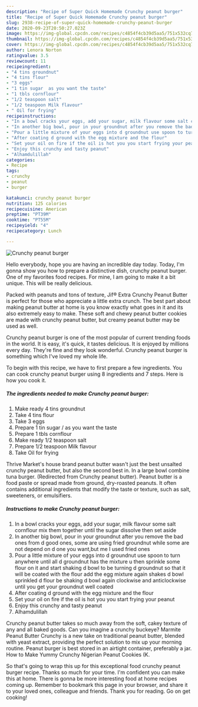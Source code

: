 ```yaml
---
description: "Recipe of Super Quick Homemade Crunchy peanut burger"
title: "Recipe of Super Quick Homemade Crunchy peanut burger"
slug: 2938-recipe-of-super-quick-homemade-crunchy-peanut-burger
date: 2020-09-23T20:50:27.023Z
image: https://img-global.cpcdn.com/recipes/c4854f4cb39d5aa5/751x532cq70/crunchy-peanut-burger-recipe-main-photo.jpg
thumbnail: https://img-global.cpcdn.com/recipes/c4854f4cb39d5aa5/751x532cq70/crunchy-peanut-burger-recipe-main-photo.jpg
cover: https://img-global.cpcdn.com/recipes/c4854f4cb39d5aa5/751x532cq70/crunchy-peanut-burger-recipe-main-photo.jpg
author: Lenora Norton
ratingvalue: 3.5
reviewcount: 11
recipeingredient:
- "4 tins groundnut"
- "4 tins flour"
- "3 eggs"
- "1 tin sugar  as you want the taste"
- "1 tbls cornflour"
- "1/2 teaspoon salt"
- "1/2 teaspoon Milk flavour"
- " Oil for frying"
recipeinstructions:
- "In a bowl cracks your eggs, add your sugar, milk flavour some salt cornflour mix them together until the sugar dissolve then set aside"
- "In another big bowl, pour in your groundnut after you remove the bad ones from d good ones, some are using fried groundnut while some are not depend on d one you want,but me I used fried ones"
- "Pour a little mixture of your eggs into d groundnut use spoon to turn anywhere until all d groundnut has the mixture u then sprinkle some flour on it and start shaking d bowl to be turning d groundnut so that it will be coated with the flour add the egg mixture again shakes d bowl sprinkled d flour be shaking d bowl again clockwise and anticlockwise until you get your groundnut well coated"
- "After coating d ground with the egg mixture and the flour"
- "Set your oil on fire if the oil is hot you you start frying your peanut"
- "Enjoy this crunchy and tasty peanut"
- "Alhamdulillah"
categories:
- Recipe
tags:
- crunchy
- peanut
- burger

katakunci: crunchy peanut burger 
nutrition: 125 calories
recipecuisine: American
preptime: "PT39M"
cooktime: "PT55M"
recipeyield: "4"
recipecategory: Lunch

---
```



![Crunchy peanut burger](https://img-global.cpcdn.com/recipes/c4854f4cb39d5aa5/751x532cq70/crunchy-peanut-burger-recipe-main-photo.jpg)

Hello everybody, hope you are having an incredible day today. Today, I'm gonna show you how to prepare a distinctive dish, crunchy peanut burger. One of my favorites food recipes. For mine, I am going to make it a bit unique. This will be really delicious.

Packed with peanuts and tons of texture, Jif® Extra Crunchy Peanut Butter is perfect for those who appreciate a little extra crunch. The best part about making peanut butter at home is you know exactly what goes in it and its also extremely easy to make. These soft and chewy peanut butter cookies are made with crunchy peanut butter, but creamy peanut butter may be used as well.

Crunchy peanut burger is one of the most popular of current trending foods in the world. It is easy, it's quick, it tastes delicious. It is enjoyed by millions every day. They're fine and they look wonderful. Crunchy peanut burger is something which I've loved my whole life.


To begin with this recipe, we have to first prepare a few ingredients. You can cook crunchy peanut burger using 8 ingredients and 7 steps. Here is how you cook it.

<!--inarticleads1-->

##### The ingredients needed to make Crunchy peanut burger:

1. Make ready 4 tins groundnut
1. Take 4 tins flour
1. Take 3 eggs
1. Prepare 1 tin sugar / as you want the taste
1. Prepare 1 tbls cornflour
1. Make ready 1/2 teaspoon salt
1. Prepare 1/2 teaspoon Milk flavour
1. Take  Oil for frying


Thrive Market&#39;s house brand peanut butter wasn&#39;t just the best unsalted crunchy peanut butter, but also the second best in. In a large bowl combine tuna burger. (Redirected from Crunchy peanut butter). Peanut butter is a food paste or spread made from ground, dry-roasted peanuts. It often contains additional ingredients that modify the taste or texture, such as salt, sweeteners, or emulsifiers. 

<!--inarticleads2-->

##### Instructions to make Crunchy peanut burger:

1. In a bowl cracks your eggs, add your sugar, milk flavour some salt cornflour mix them together until the sugar dissolve then set aside
1. In another big bowl, pour in your groundnut after you remove the bad ones from d good ones, some are using fried groundnut while some are not depend on d one you want,but me I used fried ones
1. Pour a little mixture of your eggs into d groundnut use spoon to turn anywhere until all d groundnut has the mixture u then sprinkle some flour on it and start shaking d bowl to be turning d groundnut so that it will be coated with the flour add the egg mixture again shakes d bowl sprinkled d flour be shaking d bowl again clockwise and anticlockwise until you get your groundnut well coated
1. After coating d ground with the egg mixture and the flour
1. Set your oil on fire if the oil is hot you you start frying your peanut
1. Enjoy this crunchy and tasty peanut
1. Alhamdulillah


Crunchy peanut butter takes so much away from the soft, cakey texture of any and all baked goods. Can you imagine a crunchy buckeye? Marmite Peanut Butter Crunchy is a new take on traditional peanut butter, blended with yeast extract, providing the perfect solution to mix up your morning routine. Peanut burger is best stored in an airtight container, preferably a jar. How to Make Yummy Crunchy Nigerian Peanut Cookies (K. 

So that's going to wrap this up for this exceptional food crunchy peanut burger recipe. Thanks so much for your time. I'm confident you can make this at home. There is gonna be more interesting food at home recipes coming up. Remember to bookmark this page in your browser, and share it to your loved ones, colleague and friends. Thank you for reading. Go on get cooking!
